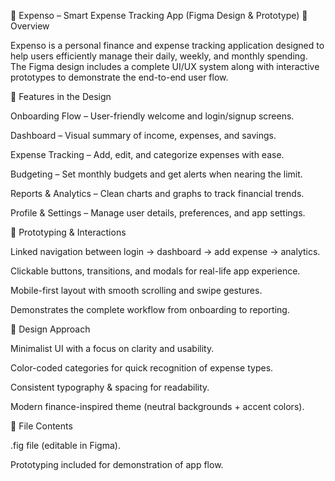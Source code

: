 📌 Expenso – Smart Expense Tracking App (Figma Design & Prototype)
🔹 Overview

Expenso is a personal finance and expense tracking application designed to help users efficiently manage their daily, weekly, and monthly spending. The Figma design includes a complete UI/UX system along with interactive prototypes to demonstrate the end-to-end user flow.

🔹 Features in the Design

Onboarding Flow – User-friendly welcome and login/signup screens.

Dashboard – Visual summary of income, expenses, and savings.

Expense Tracking – Add, edit, and categorize expenses with ease.

Budgeting – Set monthly budgets and get alerts when nearing the limit.

Reports & Analytics – Clean charts and graphs to track financial trends.

Profile & Settings – Manage user details, preferences, and app settings.

🔹 Prototyping & Interactions

Linked navigation between login → dashboard → add expense → analytics.

Clickable buttons, transitions, and modals for real-life app experience.

Mobile-first layout with smooth scrolling and swipe gestures.

Demonstrates the complete workflow from onboarding to reporting.

🔹 Design Approach

Minimalist UI with a focus on clarity and usability.

Color-coded categories for quick recognition of expense types.

Consistent typography & spacing for readability.

Modern finance-inspired theme (neutral backgrounds + accent colors).

🔹 File Contents

.fig file (editable in Figma).

Prototyping included for demonstration of app flow.
